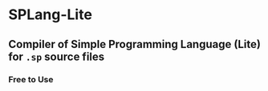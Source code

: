 # SPLang-Lite
## Compiler of Simple Programming Language (Lite) for `.sp` source files
### Free to Use
